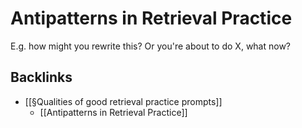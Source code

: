 # Antipatterns in Retrieval Practice
E.g. how might you rewrite this? Or you're about to do X, what now?

## Backlinks
* [[§Qualities of good retrieval practice prompts]]
	* [[Antipatterns in Retrieval Practice]]

<!-- #p1 -->

<!-- {BearID:49624B7E-74A2-4C63-A490-F1CDBDE25335-5809-00000018408809B9} -->
